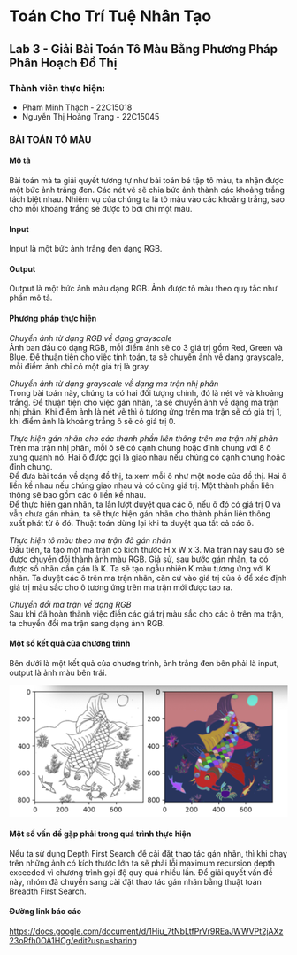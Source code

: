 # Toán Cho Trí Tuệ Nhân Tạo

## Lab 3 - Giải Bài Toán Tô Màu Bằng Phương Pháp Phân Hoạch Đồ Thị
### Thành viên thực hiện:
- Phạm Minh Thạch - 22C15018  
- Nguyễn Thị Hoàng Trang - 22C15045  

### BÀI TOÁN TÔ MÀU

#### Mô tả
Bài toán mà ta giải quyết tương tự như bài toán bé tập tô màu, ta nhận được một bức ảnh trắng đen. Các nét vẽ sẽ chia bức ảnh thành các khoảng trắng tách biệt nhau. Nhiệm vụ của chúng ta là tô màu vào các khoảng trắng, sao cho mỗi khoảng trắng sẽ được tô bởi chỉ một màu.

#### Input
Input là một bức ảnh trắng đen dạng RGB.

#### Output
Output là một bức ảnh màu dạng RGB. Ảnh được tô màu theo quy tắc như phần mô tả.

#### Phương pháp thực hiện
*Chuyển ảnh từ dạng RGB về dạng grayscale*  
Ảnh ban đầu có dạng RGB, mỗi điểm ảnh sẽ có 3 giá trị gồm Red, Green và Blue. Để thuận tiện cho việc tính toán, ta sẽ chuyển ảnh về dạng grayscale, mỗi điểm ảnh chỉ có một giá trị là gray.

*Chuyển ảnh từ dạng grayscale về dạng ma trận nhị phân*  
Trong bài toán này, chúng ta có hai đối tượng chính, đó là nét vẽ và khoảng trắng. Để thuận tiện cho việc gán nhãn, ta sẽ chuyển ảnh về dạng ma trận nhị phân. Khi điểm ảnh là nét vẽ thì ô tương ứng trên ma trận sẽ có giá trị 1, khi điểm ảnh là khoảng trắng ô sẽ có giá trị 0.

*Thực hiện gán nhãn cho các thành phần liên thông trên ma trận nhị phân*  
Trên ma trận nhị phân, mỗi ô sẽ có cạnh chung hoặc đỉnh chung với 8 ô xung quanh nó. Hai ô được gọi là giao nhau nếu chúng có cạnh chung hoặc đỉnh chung.  
Để đưa bài toán về dạng đồ thị, ta xem mỗi ô như một node của đồ thị. Hai ô liền kề nhau nếu chúng giao nhau và có cùng giá trị. Một thành phần liên thông sẽ bao gồm các ô liền kề nhau.  
Để thực hiện gán nhãn, ta lần lượt duyệt qua các ô, nếu ô đó có giá trị 0 và vẫn chưa gán nhãn, ta sẽ thực hiện gán nhãn cho thành phần liên thông xuất phát từ ô đó. Thuật toán dừng lại khi ta duyệt qua tất cả các ô.

*Thực hiện tô màu theo ma trận đã gán nhãn*  
Đầu tiên, ta tạo một ma trận có kích thước H x W x 3. Ma trận này sau đó sẽ được chuyển đổi thành ảnh màu RGB.
Giả sử, sau bước gán nhãn, ta có được số nhãn cần gán là K. Ta sẽ tạo ngẫu nhiên K màu tương ứng với K nhãn. Ta duyệt các ô trên ma trận nhãn, căn cứ vào giá trị của ô để xác định giá trị màu sắc cho ô tương ứng trên ma trận mới được tao ra.

*Chuyển đổi ma trận về dạng RGB*  
Sau khi đã hoàn thành việc điền các giá trị màu sắc cho các ô trên ma trận, ta chuyển đổi ma trận sang dạng ảnh RGB.

#### Một số kết quả của chương trình

Bên dưới là một kết quả của chương trình, ảnh trắng đen bên phải là input, output là ảnh màu bên trái.

![ ](output/fish.png)

#### Một số vấn đề gặp phải trong quá trình thực hiện
Nếu ta sử dụng Depth First Search để cài đặt thao tác gán nhãn, thì khi chạy trên những ảnh có kích thước lớn ta sẽ phải lỗi maximum recursion depth exceeded vì chương trình gọi đệ quy quá nhiều lần. Để giải quyết vấn đề này, nhóm đã chuyển sang cài đặt thao tác gán nhãn bằng thuật toán Breadth First Search.

#### Đường link báo cáo
https://docs.google.com/document/d/1Hiu_7tNbLtfPrVr9REaJWWVPt2jAXz23oRfh0OA1HCg/edit?usp=sharing
